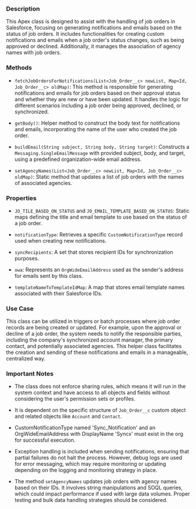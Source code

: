 ### Description

This Apex class is designed to assist with the handling of job orders in Salesforce, focusing on generating notifications and emails based on the status of job orders. It includes functionalities for creating custom notifications and emails when a job order's status changes, such as being approved or declined. Additionally, it manages the association of agency names with job orders.

### Methods

- `fetchJobOrdersForNotifications(List<Job_Order__c> newList, Map<Id, Job_Order__c> oldMap)`:
  This method is responsible for generating notifications and emails for job orders based on their approval status and whether they are new or have been updated. It handles the logic for different scenarios including a job order being approved, declined, or synchronized.

- `getBody()`:
  Helper method to construct the body text for notifications and emails, incorporating the name of the user who created the job order.

- `buildEmail(String subject, String body, String target)`:
  Constructs a `Messaging.SingleEmailMessage` with provided subject, body, and target, using a predefined organization-wide email address.

- `setAgencyNames(List<Job_Order__c> newList, Map<Id, Job_Order__c> oldMap)`:
  Static method that updates a list of job orders with the names of associated agencies.

### Properties

- `JO_TILE_BASED_ON_STATUS` and `JO_EMAIL_TEMPLATE_BASED_ON_STATUS`:
  Static maps defining the title and email template to use based on the status of a job order.

- `notificationType`:
  Retrieves a specific `CustomNotificationType` record used when creating new notifications.

- `syncRecipients`:
  A set that stores recipient IDs for synchronization purposes.

- `owa`:
  Represents an `OrgWideEmailAddress` used as the sender's address for emails sent by this class.

- `templateNameToTemplateIdMap`:
  A map that stores email template names associated with their Salesforce IDs.

### Use Case

This class can be utilized in triggers or batch processes where job order records are being created or updated. For example, upon the approval or decline of a job order, the system needs to notify the responsible parties, including the company's synchronized account manager, the primary contact, and potentially associated agencies. This helper class facilitates the creation and sending of these notifications and emails in a manageable, centralized way.

### Important Notes

- The class does not enforce sharing rules, which means it will run in the system context and have access to all objects and fields without considering the user's permission sets or profiles.
  
- It is dependent on the specific structure of `Job_Order__c` custom object and related objects like `Account` and `Contact`.

- CustomNotificationType named 'Sync_Notification' and an OrgWideEmailAddress with DisplayName 'Syncx' must exist in the org for successful execution.

- Exception handling is included when sending notifications, ensuring that partial failures do not halt the process. However, debug logs are used for error messaging, which may require monitoring or updating depending on the logging and monitoring strategy in place.

- The method `setAgencyNames` updates job orders with agency names based on their IDs. It involves string manipulations and SOQL queries, which could impact performance if used with large data volumes. Proper testing and bulk data handling strategies should be considered.